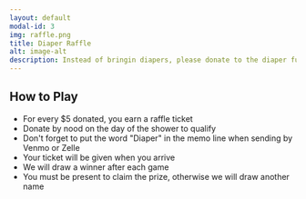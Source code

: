 ```yaml
---
layout: default
modal-id: 3
img: raffle.png
title: Diaper Raffle
alt: image-alt
description: Instead of bringin diapers, please donate to the diaper fund via Amazon, Venmo or Zelle
---
```


## How to Play
- For every $5 donated, you earn a raffle ticket
- Donate by nood on the day of the shower to qualify
- Don't forget to put the word "Diaper" in the memo line when sending by Venmo or Zelle
- Your ticket will be given when you arrive
- We will draw a winner after each game
- You must be present to claim the prize, otherwise we will draw another name

